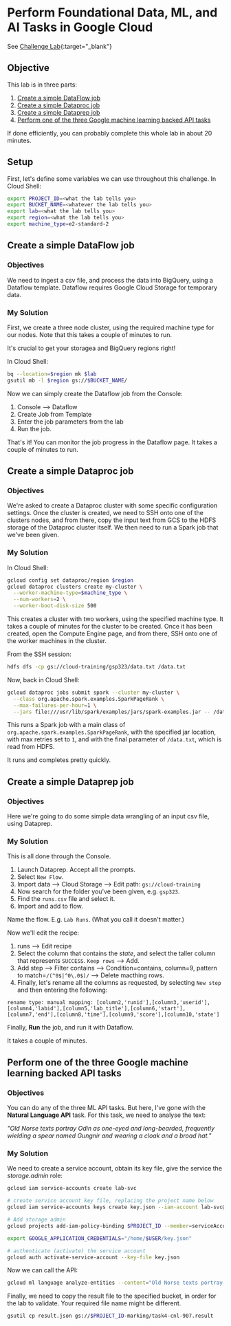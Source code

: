 # Perform Foundational Data, ML, and AI Tasks in Google Cloud

See [Challenge Lab](https://partner.cloudskillsboost.google/focuses/13318?parent=catalog){:target="_blank"}

## Objective

This lab is in three parts:

1. [Create a simple DataFlow job](#create-a-simple-dataflow-job)
1. [Create a simple Dataproc job](#create-a-simple-dataproc-job)
1. [Create a simple Dataprep job](#create-a-simple-dataprep-job)
1. [Perform one of the three Google machine learning backed API tasks](#perform-one-of-the-three-google-machine-learning-backed-api-tasks)

If done efficiently, you can probably complete this whole lab in about 20 minutes.

## Setup

First, let's define some variables we can use throughout this challenge.  In Cloud Shell:

```bash
export PROJECT_ID=<what the lab tells you>
export BUCKET_NAME=<whatever the lab tells you>
export lab=<what the lab tells you>
export region=<what the lab tells you>
export machine_type=e2-standard-2
```

## Create a simple DataFlow job

### Objectives

We need to ingest a csv file, and process the data into BigQuery, using a Dataflow template. Dataflow requires Google Cloud Storage for temporary data.

### My Solution

First, we create a three node cluster, using the required machine type for our nodes.  Note that this takes a couple of minutes to run.

It's crucial to get your storagea and BigQuery regions right!

In Cloud Shell: 

```bash
bq --location=$region mk $lab
gsutil mb -l $region gs://$BUCKET_NAME/
```

Now we can simply create the Dataflow job from the Console:

1. Console --> Dataflow
1. Create Job from Template
1. Enter the job parameters from the lab
1. Run the job.

That's it!  You can monitor the job progress in the Dataflow page.  It takes a couple of minutes to run.

## Create a simple Dataproc job

### Objectives

We're asked to create a Dataproc cluster with some specific configuration settings.  Once the cluster is created, we need to SSH onto one of the clusters nodes, and from there, copy the input text from GCS to the HDFS storage of the Dataproc cluster itself. We then need to run a Spark job that we've been given.

### My Solution

In Cloud Shell:

```bash
gcloud config set dataproc/region $region
gcloud dataproc clusters create my-cluster \
  --worker-machine-type=$machine_type \
  --num-workers=2 \
  --worker-boot-disk-size 500
```

This creates a cluster with two workers, using the specified machine type.  It takes a couple of minutes for the cluster to be created. Once it has been created, open the Compute Engine page, and from there, SSH onto one of the worker machines in the cluster.

From the SSH session:

```bash
hdfs dfs -cp gs://cloud-training/gsp323/data.txt /data.txt
```

Now, back in Cloud Shell:

```bash
gcloud dataproc jobs submit spark --cluster my-cluster \
  --class org.apache.spark.examples.SparkPageRank \
  --max-failures-per-hour=1 \
  --jars file:///usr/lib/spark/examples/jars/spark-examples.jar -- /data.txt
```

This runs a Spark job with a main class of `org.apache.spark.examples.SparkPageRank`, with the specified jar location, with max retries set to `1`, and with the final parameter of `/data.txt`, which is read from HDFS.

It runs and completes pretty quickly.

## Create a simple Dataprep job

### Objectives

Here we're going to do some simple data wrangling of an input csv file, using Dataprep.

### My Solution

This is all done through the Console.

1. Launch Dataprep.  Accept all the prompts.
1. Select `New Flow`.
1. Import data --> Cloud Storage --> Edit path: `gs://cloud-training`
1. Now search for the folder you've been given, e.g. `gsp323`.
1. Find the `runs.csv` file and select it.
1. Import and add to flow.

Name the flow.  E.g. `Lab Runs`.  (What you call it doesn't matter.)

Now we'll edit the recipe:

1. runs --> Edit recipe
1. Select the column that contains the _state_, and select the taller column that represents `SUCCESS`. `Keep rows` --> Add.
1. Add step --> Filter contains --> Condition=contains, column=9, pattern to match=`/(^0$|^0\.0$)/` --> Delete macthing rows.
1. Finally, let's rename all the columns as requested, by selecting `New step` and then entering the following:

```text
rename type: manual mapping: [column2,'runid'],[column3,'userid'],[column4,'labid'],[column5,'lab_title'],[column6,'start'],[column7,'end'],[column8,'time'],[column9,'score'],[column10,'state']
```

Finally, **Run** the job, and run it with Dataflow.

It takes a couple of minutes.

## Perform one of the three Google machine learning backed API tasks

### Objectives

You can do any of the three ML API tasks.  But here, I've gone with the **Natural Language API** task. For this task, we need to analyse the text:

_"Old Norse texts portray Odin as one-eyed and long-bearded, frequently wielding a spear named Gungnir and wearing a cloak and a broad hat."_

### My Solution

We need to create a service account, obtain its key file, give the service the _storage.admin_ role:

```bash
gcloud iam service-accounts create lab-svc

# create service account key file, replacing the project name below
gcloud iam service-accounts keys create key.json --iam-account lab-svc@$PROJECT_ID.iam.gserviceaccount.com

# Add storage admin
gcloud projects add-iam-policy-binding $PROJECT_ID --member=serviceAccount:lab-svc@$PROJECT_ID.iam.gserviceaccount.com --role=roles/storage.admin

export GOOGLE_APPLICATION_CREDENTIALS="/home/$USER/key.json"

# authenticate (activate) the service account
gcloud auth activate-service-account --key-file key.json
```

Now we can call the API:

```bash
gcloud ml language analyze-entities --content="Old Norse texts portray Odin as one-eyed and long-bearded, frequently wielding a spear named Gungnir and wearing a cloak and a broad hat." > result.json
```

Finally, we need to copy the result file to the specified bucket, in order for the lab to validate.  Your required file name might be different.

```bash
gsutil cp result.json gs://$PROJECT_ID-marking/task4-cnl-907.result
```